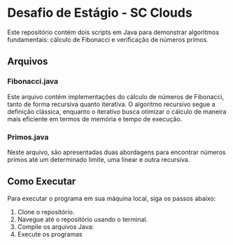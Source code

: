 # Desafio de Estágio - SC Clouds

Este repositório contém dois scripts em Java para demonstrar algoritmos fundamentais: cálculo de Fibonacci e verificação de números primos.

## Arquivos

### Fibonacci.java
Este arquivo contém implementações do cálculo de números de Fibonacci, tanto de forma recursiva quanto iterativa. O algoritmo recursivo segue a definição clássica, enquanto o iterativo busca otimizar o cálculo de maneira mais eficiente em termos de memória e tempo de execução.

### Primos.java
Neste arquivo, são apresentadas duas abordagens para encontrar números primos até um determinado limite, uma linear e outra recursiva.

## Como Executar

Para executar o programa em sua máquina local, siga os passos abaixo:

1. Clone o repositório.
2. Navegue até o repositório usando o terminal.
3. Compile os arquivos Java:
4. Execute os programas
   
